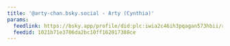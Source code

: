 ```yaml
---
title: '@arty-chan.bsky.social - Arty (Cynthia)'
params:
  feedlink: https://bsky.app/profile/did:plc:iwia2c46ih3pqagan573hbii/rss
  feedid: 1021b71e3706da2bc10ff162017388ce
---
```

